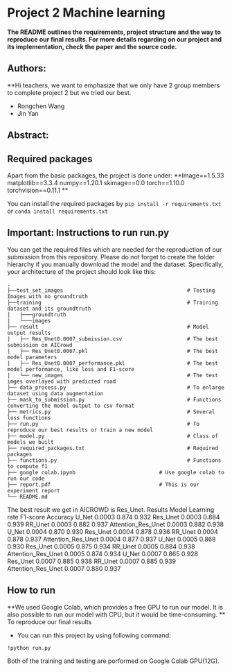 # Project 2 Machine learning 

**The README outlines the requirements, project structure and the way to reproduce our final results. For more details regarding on our project and its implementation, check the paper and the source code.**

## Authors:
**Hi teachers, we want to emphasize that we only have 2 group members to complete project 2 but we tried our best.
- Rongchen Wang
- Jin Yan


## Abstract:



## Required packages
Apart from the basic packages, the project is done under:
**Image==1.5.33
matplotlib==3.3.4
numpy==1.20.1
skimage==0.0
torch==1.10.0
torchvision==0.11.1
**

You can install the required packages by `pip install -r requirements.txt` or `conda install requirements.txt`
 
## Important: Instructions to run run.py
You can get the required files which are needed for the reproduction of our submission from this repository. Please do not forget to create the folder hierarchy if you manually download the model and the dataset. Specifically, your architecture of the project should look like this:

```
.
├──test_set_images                                        # Testing Images with no groundtruth
├──training                                               # Training dataset and its groundtruth
|   ├───groundtruth
|   └───images
├── result                		                          # Model output results
|   ├── Res_Unet0.0007_submission.csv                     # The best submission on AICrowd
|   ├── Res_Unet0.0007.pkl                                # The best model parameters
|   ├── Res_Unet0.0007_performance.pkl                    # The best model performance, like loss and F1-score
|   └── new_images                                        # The test imges overlayed with predicted road
├── data_process.py                                       # To enlarge dataset using data augmentation
├── mask_to_submission.py                                 # Functions converting the model output to csv format
├── metrics.py                                            # Several loss functions 
├── run.py                                                # To reproduce our best results or train a new model
├── model.py                                              # Class of models we built
├── required_packages.txt			                      # Required packages
├── functions.py			                              # Functions to compute f1
├── google colab.ipynb                           # Use google colab to run our code
├── report.pdf                                   # This is our experiment report
└── README.md
```
The best result we get in AICROWD is Res_Unet.
Results
Model      Learning rate     F1-score      Accuracy
U_Net      0.0003            0.874         0.932
Res_Unet   0.0003            0.884         0.939
RR_Unet    0.0003            0.882         0.937
Attention_Res_Unet 0.0003    0.882         0.938
U_Net      0.0004            0.870         0.930
Res_Unet   0.0004            0.878         0.936
RR_Unet    0.0004            0.878         0.937
Attention_Res_Unet  0.0004   0.877         0.937
U_Net      0.0005            0.868         0.930
Res_Unet   0.0005            0.875         0.934
RR_Unet    0.0005            0.884         0.938 
Attention_Res_Unet  0.0005    0.874	       0.934
U_Net      0.0007            0.865	       0.928
Res_Unet   0.0007            0.885	       0.938
RR_Unet    0.0007            0.885	       0.939 
Attention_Res_Unet  0.0007   0.880	       0.937
     
## How to run
**We used Google Colab, which provides a free GPU to run our model. It is also possible to run our model with CPU, but it would be time-consuming. **
To reproduce our final results
- You can run this project by using following command:
```
!python run.py
```
Both of the training and testing are porformed on Google Colab GPU(12G). 

